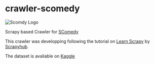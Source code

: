 # crawler-scomedy

![Scomdy Logo](http://scomedy.com/themes/scomedy/logo.png)

Scrapy based Crawler for [SComedy](scomedy.com)

This crawler was developping following the tutorial on
[Learn Scrapy](https://www.youtube.com/playlist?list=PLZyvi_9gamL-EE3zQJbU5N3nzJcfNeFHU)
by [Scrapyhub](https://www.youtube.com/channel/UCYb6YWTBfD0EB53shkN_6vA).

The dataset is avaliable on [Kaggle](https://www.kaggle.com/eduardo4jesus/scomedy)
